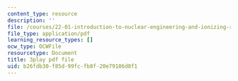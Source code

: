 ```yaml
---
content_type: resource
description: ''
file: /courses/22-01-introduction-to-nuclear-engineering-and-ionizing-radiation-fall-2016/b26fdb30f85d99fcfb8f20e79186d8f1_9uqKU5ZDwfM.pdf
file_type: application/pdf
learning_resource_types: []
ocw_type: OCWFile
resourcetype: Document
title: 3play pdf file
uid: b26fdb30-f85d-99fc-fb8f-20e79186d8f1
---
```

